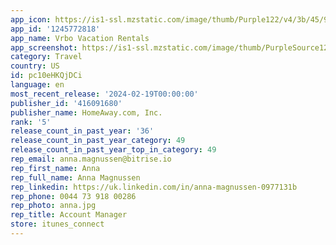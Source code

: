 ```yaml
---
app_icon: https://is1-ssl.mzstatic.com/image/thumb/Purple122/v4/3b/45/92/3b4592ea-6917-09d9-956a-47b1061d0c36/AppIcon-0-1x_U007emarketing-0-7-0-85-220-0.png/1024x1024bb.png
app_id: '1245772818'
app_name: Vrbo Vacation Rentals
app_screenshot: https://is1-ssl.mzstatic.com/image/thumb/PurpleSource126/v4/3b/4a/24/3b4a243a-9753-4742-a0fa-36d526acd421/6622c08d-7ff3-4cd6-9f88-df1c0a48ceef_01_iOS_6.5_en-US_Splash-Screen-1.jpg/1242x2688bb.png
category: Travel
country: US
id: pc10eHKQjDCi
language: en
most_recent_release: '2024-02-19T00:00:00'
publisher_id: '416091680'
publisher_name: HomeAway.com, Inc.
rank: '5'
release_count_in_past_year: '36'
release_count_in_past_year_category: 49
release_count_in_past_year_top_in_category: 49
rep_email: anna.magnussen@bitrise.io
rep_first_name: Anna
rep_full_name: Anna Magnussen
rep_linkedin: https://uk.linkedin.com/in/anna-magnussen-0977131b
rep_phone: 0044 73 918 00286
rep_photo: anna.jpg
rep_title: Account Manager
store: itunes_connect
---
```

